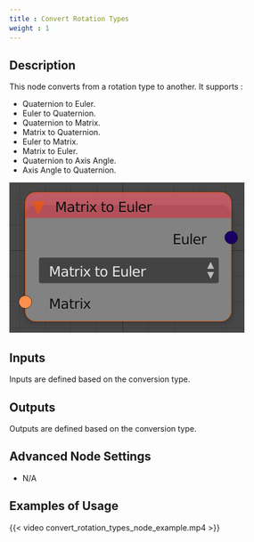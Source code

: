 ```yaml
---
title : Convert Rotation Types
weight : 1
---
```


## Description

This node converts from a rotation type to another. It supports :

- Quaternion to Euler.
- Euler to Quaternion.
- Quaternion to Matrix.
- Matrix to Quaternion.
- Euler to Matrix.
- Matrix to Euler.
- Quaternion to Axis Angle.
- Axis Angle to Quaternion.

![image](convert_rotation_types_node.png)

## Inputs

Inputs are defined based on the conversion type.

## Outputs

Outputs are defined based on the conversion type.

## Advanced Node Settings

- N/A

## Examples of Usage

{{< video convert_rotation_types_node_example.mp4 >}}
